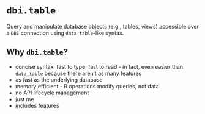 
<!-- README.md is generated from README.Rmd. Please edit that file -->

# `dbi.table`

Query and manipulate database objects (e.g., tables, views) accessible
over a `DBI` connection using `data.table`-like syntax.

## Why `dbi.table`?

- concise syntax: fast to type, fast to read - in fact, even easier than
  `data.table` because there aren’t as many features
- as fast as the underlying database
- memory efficient - R operations modify queries, not data
- no API lifecycle management
- just me
- includes features
